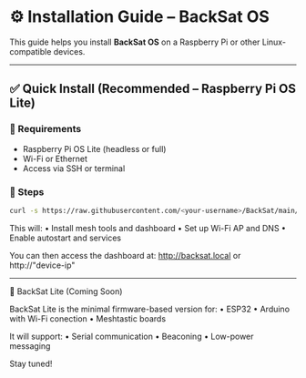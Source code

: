 # ⚙️ Installation Guide – BackSat OS

This guide helps you install **BackSat OS** on a Raspberry Pi or other Linux-compatible devices.

---

## ✅ Quick Install (Recommended – Raspberry Pi OS Lite)

### 🧰 Requirements

- Raspberry Pi OS Lite (headless or full)
- Wi-Fi or Ethernet
- Access via SSH or terminal

### 🧪 Steps

```bash
curl -s https://raw.githubusercontent.com/<your-username>/BackSat/main/backsat-install-script.sh | bash

```

This will:
	•	Install mesh tools and dashboard
	•	Set up Wi-Fi AP and DNS
	•	Enable autostart and services

You can then access the dashboard at:
http://backsat.local or http://"device-ip"

---

🧪 BackSat Lite (Coming Soon)

BackSat Lite is the minimal firmware-based version for:
	•	ESP32
	•	Arduino with Wi-Fi conection
	•	Meshtastic boards

It will support:
	•	Serial communication
	•	Beaconing
	•	Low-power messaging

Stay tuned!
